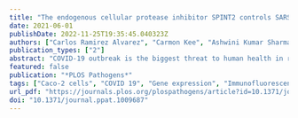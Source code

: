 ```yaml
---
title: "The endogenous cellular protease inhibitor SPINT2 controls SARS-CoV-2 viral infection and is associated to disease severity"
date: 2021-06-01
publishDate: 2022-11-25T19:35:45.040323Z
authors: ["Carlos Ramirez Alvarez", "Carmon Kee", "Ashwini Kumar Sharma", "Leonie Thomas", "Florian I. Schmidt", "Megan L. Stanifer", "Steeve Boulant", "Carl Herrmann"]
publication_types: ["2"]
abstract: "COVID-19 outbreak is the biggest threat to human health in recent history. Currently, there are over 1.5 million related deaths and 75 million people infected around the world (as of 22/12/2020). The identification of virulence factors which determine disease susceptibility and severity in different cell types remains an essential challenge. The serine protease TMPRSS2 has been shown to be important for S protein priming and viral entry, however, little is known about its regulation. SPINT2 is a member of the family of Kunitz type serine protease inhibitors and has been shown to inhibit TMPRSS2. Here, we explored the existence of a co-regulation between SPINT2/TMPRSS2 and found a tightly regulated protease/inhibitor expression balance across tissues. We found that SPINT2 negatively correlates with SARS-CoV-2 expression in Calu-3 and Caco-2 cell lines and was down-regulated in secretory cells from COVID-19 patients. We validated our findings using Calu-3 cell lines and observed a strong increase in viral load after SPINT2 knockdown, while overexpression lead to a drastic reduction of the viral load. Additionally, we evaluated the expression of SPINT2 in datasets from comorbid diseases using bulk and scRNA-seq data. We observed its down-regulation in colon, kidney and liver tumors as well as in alpha pancreatic islets cells from diabetes Type 2 patients, which could have implications for the observed comorbidities in COVID-19 patients suffering from chronic diseases."
featured: false
publication: "*PLOS Pathogens*"
tags: ["Caco-2 cells", "COVID 19", "Gene expression", "Immunofluorescence", "Renal cancer", "SARS CoV 2", "Viral replication", "Viral transmission and infection"]
url_pdf: "https://journals.plos.org/plospathogens/article?id=10.1371/journal.ppat.1009687"
doi: "10.1371/journal.ppat.1009687"
---
```


